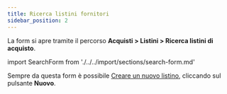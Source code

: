 ```yaml
---
title: Ricerca listini fornitori
sidebar_position: 2
---
```


La form si apre tramite il percorso **Acquisti > Listini > Ricerca listini di acquisto**.

import SearchForm from './../../import/sections/search-form.md'

<SearchForm />

Sempre da questa form è possibile [Creare un nuovo listino](/docs/purchase/purchase-price-lists/search-purchase-price-list), cliccando sul pulsante **Nuovo**.